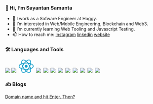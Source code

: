 ### 👋 Hi, I’m Sayantan Samanta
- 💼 I work as a Sofware Engineer at Hoggy.
- 👀 I’m interested in Web/Mobile Engineering, Blockchain and Web3.
- 🌱 I’m currently learning Web Tooling and Javascript Testing.
- 📫 How to reach me: [instagram](https://www.instagram.com/sayantan__s/) [linkedin](https://www.linkedin.com/in/sayantan-s-554bb117a/) [website](https://portfolio-22-smoky.vercel.app)

### 🛠️ Languages and Tools
<img src="https://cdn.svgporn.com/logos/javascript.svg" width="48">&nbsp;<img src="https://cdn.svgporn.com/logos/typescript-icon.svg" width="48">
&nbsp;<img src="./react.svg" width="48">
&nbsp;<img src="https://cdn.svgporn.com/logos/nodejs-icon.svg" width="45">
&nbsp;<img src="https://cdn.svgporn.com/logos/mongodb-icon.svg" width="24">
&nbsp;<img src="https://cdn.svgporn.com/logos/postgresql.svg" width="48">
&nbsp;<img src="https://cdn.svgporn.com/logos/firebase.svg" width="36">
&nbsp;<img src="https://cdn.svgporn.com/logos/npm-icon.svg" width="48">
&nbsp;<img src="https://cdn.svgporn.com/logos/yarn.svg" width="48">
&nbsp;<img src="https://vitejs.dev/logo.svg" width="48">
&nbsp;<img src="https://cdn.svgporn.com/logos/webpack.svg" width="48">
&nbsp;<img src="https://cdn.svgporn.com/logos/github-actions.svg" width="48">

### ✍️ Blogs

[Domain name and hit Enter. Then?](https://icegeek.hashnode.dev/dnahet)




<!---
Sayantan-s/Sayantan-s is a ✨ special ✨ repository because its `README.md` (this file) appears on your GitHub profile.
You can click the Preview link to take a look at your changes.
--->
